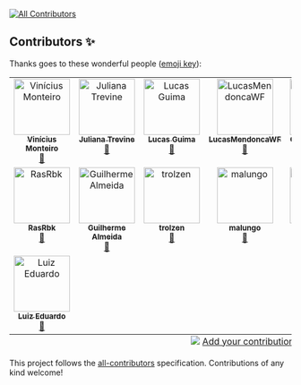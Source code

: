 
<!-- ALL-CONTRIBUTORS-BADGE:START - Do not remove or modify this section -->
[![All Contributors](https://img.shields.io/badge/all_contributors-15-orange.svg?style=flat-square)](#contributors-)
<!-- ALL-CONTRIBUTORS-BADGE:END -->
## Contributors ✨

Thanks goes to these wonderful people ([emoji key](https://allcontributors.org/docs/en/emoji-key)):

<!-- ALL-CONTRIBUTORS-LIST:START - Do not remove or modify this section -->
<!-- prettier-ignore-start -->
<!-- markdownlint-disable -->
<table>
  <tbody>
    <tr>
      <td align="center" valign="top" width="14.28%"><a href="https://github.com/vinicivs-monteiro"><img src="https://avatars.githubusercontent.com/u/1107639?v=4?s=100" width="100px;" alt="Vinícius Monteiro"/><br /><sub><b>Vinícius Monteiro</b></sub></a><br /><a href="https://github.com/okfn-brasil/querido-diario-frontend/commits?author=vinicivs-monteiro" title="Documentation">📖</a></td>
      <td align="center" valign="top" width="14.28%"><a href="https://github.com/trevineju"><img src="https://avatars.githubusercontent.com/u/44185775?v=4?s=100" width="100px;" alt="Juliana Trevine"/><br /><sub><b>Juliana Trevine</b></sub></a><br /><a href="https://github.com/okfn-brasil/querido-diario-frontend/commits?author=trevineju" title="Documentation">📖</a></td>
      <td align="center" valign="top" width="14.28%"><a href="https://www.linkedin.com/in/lucasguima"><img src="https://avatars.githubusercontent.com/u/1562097?v=4?s=100" width="100px;" alt="Lucas Guima"/><br /><sub><b>Lucas Guima</b></sub></a><br /><a href="https://github.com/okfn-brasil/querido-diario-frontend/commits?author=lguima" title="Documentation">📖</a></td>
      <td align="center" valign="top" width="14.28%"><a href="https://github.com/LucasMendoncaWF"><img src="https://avatars.githubusercontent.com/u/43712801?v=4?s=100" width="100px;" alt="LucasMendoncaWF"/><br /><sub><b>LucasMendoncaWF</b></sub></a><br /><a href="https://github.com/okfn-brasil/querido-diario-frontend/commits?author=LucasMendoncaWF" title="Documentation">📖</a></td>
      <td align="center" valign="top" width="14.28%"><a href="https://github.com/ogecece"><img src="https://avatars.githubusercontent.com/u/26327506?v=4?s=100" width="100px;" alt="Giulio Carvalho"/><br /><sub><b>Giulio Carvalho</b></sub></a><br /><a href="https://github.com/okfn-brasil/querido-diario-frontend/commits?author=ogecece" title="Documentation">📖</a></td>
      <td align="center" valign="top" width="14.28%"><a href="https://github.com/ArianeCamilo"><img src="https://avatars.githubusercontent.com/u/32268301?v=4?s=100" width="100px;" alt="Ariane Camilo"/><br /><sub><b>Ariane Camilo</b></sub></a><br /><a href="https://github.com/okfn-brasil/querido-diario-frontend/commits?author=ArianeCamilo" title="Documentation">📖</a></td>
      <td align="center" valign="top" width="14.28%"><a href="https://github.com/tigreped"><img src="https://avatars.githubusercontent.com/u/1479330?v=4?s=100" width="100px;" alt="Pedro Guimarães"/><br /><sub><b>Pedro Guimarães</b></sub></a><br /><a href="https://github.com/okfn-brasil/querido-diario-frontend/commits?author=tigreped" title="Documentation">📖</a></td>
    </tr>
    <tr>
      <td align="center" valign="top" width="14.28%"><a href="https://ok.org.br/"><img src="https://avatars.githubusercontent.com/u/92368456?v=4?s=100" width="100px;" alt="RasRbk"/><br /><sub><b>RasRbk</b></sub></a><br /><a href="https://github.com/okfn-brasil/querido-diario-frontend/commits?author=rasrbk" title="Documentation">📖</a></td>
      <td align="center" valign="top" width="14.28%"><a href="https://github.com/guicalmeida"><img src="https://avatars.githubusercontent.com/u/60672629?v=4?s=100" width="100px;" alt="Guilherme Almeida"/><br /><sub><b>Guilherme Almeida</b></sub></a><br /><a href="https://github.com/okfn-brasil/querido-diario-frontend/commits?author=guicalmeida" title="Documentation">📖</a></td>
      <td align="center" valign="top" width="14.28%"><a href="https://github.com/trolzen"><img src="https://avatars.githubusercontent.com/u/731584?v=4?s=100" width="100px;" alt="trolzen"/><br /><sub><b>trolzen</b></sub></a><br /><a href="https://github.com/okfn-brasil/querido-diario-frontend/commits?author=trolzen" title="Documentation">📖</a></td>
      <td align="center" valign="top" width="14.28%"><a href="https://github.com/malungo"><img src="https://avatars.githubusercontent.com/u/28476?v=4?s=100" width="100px;" alt="malungo"/><br /><sub><b>malungo</b></sub></a><br /><a href="https://github.com/okfn-brasil/querido-diario-frontend/commits?author=malungo" title="Documentation">📖</a></td>
      <td align="center" valign="top" width="14.28%"><a href="https://lucalves.github.io/"><img src="https://avatars.githubusercontent.com/u/17712401?v=4?s=100" width="100px;" alt="Lucas Alves"/><br /><sub><b>Lucas Alves</b></sub></a><br /><a href="https://github.com/okfn-brasil/querido-diario-frontend/commits?author=lucalves" title="Documentation">📖</a></td>
      <td align="center" valign="top" width="14.28%"><a href="https://github.com/sergiomario"><img src="https://avatars.githubusercontent.com/u/2698516?v=4?s=100" width="100px;" alt="Mário Sérgio"/><br /><sub><b>Mário Sérgio</b></sub></a><br /><a href="https://github.com/okfn-brasil/querido-diario-frontend/commits?author=sergiomario" title="Documentation">📖</a></td>
      <td align="center" valign="top" width="14.28%"><a href="https://www.linkedin.com/in/renatosiqueira/"><img src="https://avatars.githubusercontent.com/u/30542215?v=4?s=100" width="100px;" alt="Renato Siqueira"/><br /><sub><b>Renato Siqueira</b></sub></a><br /><a href="https://github.com/okfn-brasil/querido-diario-frontend/commits?author=RenatoSiqueira" title="Documentation">📖</a></td>
    </tr>
    <tr>
      <td align="center" valign="top" width="14.28%"><a href="https://github.com/Winzen"><img src="https://avatars.githubusercontent.com/u/94500122?v=4?s=100" width="100px;" alt="Luiz Eduardo"/><br /><sub><b>Luiz Eduardo</b></sub></a><br /><a href="https://github.com/okfn-brasil/querido-diario-frontend/commits?author=Winzen" title="Documentation">📖</a></td>
    </tr>
  </tbody>
  <tfoot>
    <tr>
      <td align="center" size="13px" colspan="7">
        <img src="https://raw.githubusercontent.com/all-contributors/all-contributors-cli/1b8533af435da9854653492b1327a23a4dbd0a10/assets/logo-small.svg">
          <a href="https://all-contributors.js.org/docs/en/bot/usage">Add your contributions</a>
        </img>
      </td>
    </tr>
  </tfoot>
</table>

<!-- markdownlint-restore -->
<!-- prettier-ignore-end -->

<!-- ALL-CONTRIBUTORS-LIST:END -->

This project follows the [all-contributors](https://github.com/all-contributors/all-contributors) specification. Contributions of any kind welcome!
